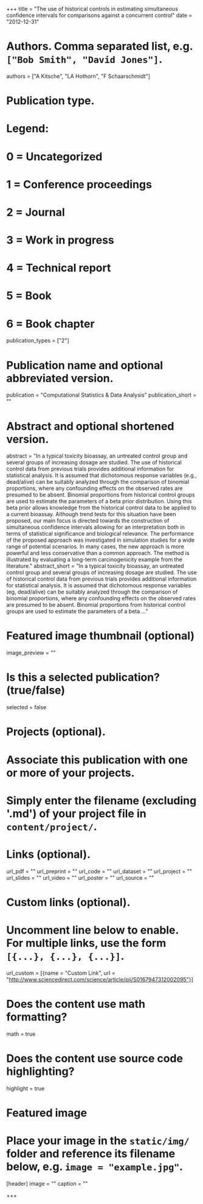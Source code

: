 +++
title = "The use of historical controls in estimating simultaneous confidence intervals for comparisons against a concurrent control"
date = "2012-12-31"

# Authors. Comma separated list, e.g. `["Bob Smith", "David Jones"]`.
authors = ["A Kitsche", "LA Hothorn", "F Schaarschmidt"]

# Publication type.
# Legend:
# 0 = Uncategorized
# 1 = Conference proceedings
# 2 = Journal
# 3 = Work in progress
# 4 = Technical report
# 5 = Book
# 6 = Book chapter
publication_types = ["2"]

# Publication name and optional abbreviated version.
publication = "Computational Statistics & Data Analysis"
publication_short = ""

# Abstract and optional shortened version.
abstract = "In a typical toxicity bioassay, an untreated control group and several groups of increasing dosage are studied. The use of historical control data from previous trials provides additional information for statistical analysis. It is assumed that dichotomous response variables (e.g., dead/alive) can be suitably analyzed through the comparison of binomial proportions, where any confounding effects on the observed rates are presumed to be absent. Binomial proportions from historical control groups are used to estimate the parameters of a beta prior distribution. Using this beta prior allows knowledge from the historical control data to be applied to a current bioassay. Although trend tests for this situation have been proposed, our main focus is directed towards the construction of simultaneous confidence intervals allowing for an interpretation both in terms of statistical significance and biological relevance. The performance of the proposed approach was investigated in simulation studies for a wide range of potential scenarios. In many cases, the new approach is more powerful and less conservative than a common approach. The method is illustrated by evaluating a long-term carcinogenicity example from the literature."
abstract_short = "In a typical toxicity bioassay, an untreated control group and several groups of increasing dosage are studied. The use of historical control data from previous trials provides additional information for statistical analysis. It is assumed that dichotomous response variables (eg, dead/alive) can be suitably analyzed through the comparison of binomial proportions, where any confounding effects on the observed rates are presumed to be absent. Binomial proportions from historical control groups are used to estimate the parameters of a beta ..."

# Featured image thumbnail (optional)
image_preview = ""

# Is this a selected publication? (true/false)
selected = false

# Projects (optional).
#   Associate this publication with one or more of your projects.
#   Simply enter the filename (excluding '.md') of your project file in `content/project/`.

# Links (optional).
url_pdf = ""
url_preprint = ""
url_code = ""
url_dataset = ""
url_project = ""
url_slides = ""
url_video = ""
url_poster = ""
url_source = ""

# Custom links (optional).
#   Uncomment line below to enable. For multiple links, use the form `[{...}, {...}, {...}]`.
url_custom = [{name = "Custom Link", url = "http://www.sciencedirect.com/science/article/pii/S0167947312002095"}]

# Does the content use math formatting?
math = true

# Does the content use source code highlighting?
highlight = true

# Featured image
# Place your image in the `static/img/` folder and reference its filename below, e.g. `image = "example.jpg"`.
[header]
image = ""
caption = ""

+++

